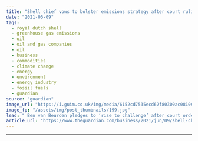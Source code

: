 ```yaml
---
title: "Shell chief vows to bolster emissions strategy after court ruling"
date: "2021-06-09"
tags: 
  - royal dutch shell
  - greenhouse gas emissions
  - oil
  - oil and gas companies
  - oil
  - business
  - commodities
  - climate change
  - energy
  - environment
  - energy industry
  - fossil fuels
  - guardian
source: "guardian"
image_url: "https://i.guim.co.uk/img/media/6152cd7535ecd62f80300ac08100a40ea5814fec/0_88_2200_1320/master/2200.jpg?width=460&quality=85&auto=format&fit=max&s=22e429aadd952068cb844ed2db93d89d"
image_fp: "/assets/img/post_thumbnails/199.jpg"
lead: " Ben van Beurden pledges to ‘rise to challenge’ after court ordered oil firm to cut global carbon emissions by 45%Royal Dutch Shell has vowed to accelerate its strategy towards becoming a net zero emissions business, two weeks after a Dutch court rul..."
article_url: "https://www.theguardian.com/business/2021/jun/09/shell-chief-vows-to-rise-to-challenge-but-feels-singled-out-on-emissions"
---
```


---
